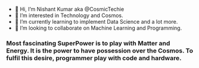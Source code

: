 - 👋 Hi, I’m Nishant Kumar aka @CosmicTechie
- 👀 I’m interested in Technology and Cosmos.
- 🌱 I’m currently learning to implement Data Science and a lot more.
- 💞️ I’m looking to collaborate on Machine Learning and Programming.
<!--- 📫 How to reach me? : -->
### Most fascinating SuperPower is to play with Matter and Energy. It is the power to have possession over the Cosmos. To fulfil this desire, programmer play with code and hardware.
<!---
CosmicTechie/CosmicTechie is a ✨ special ✨ repository because its `README.md` (this file) appears on your GitHub profile.
You can click the Preview link to take a look at your changes.
--->
